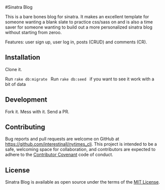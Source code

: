 #Sinatra Blog 

This is a bare bones blog for sinatra. It makes an excellent template for someone wanting a blank slate to practice css/sass on and is also a time saver for someone wanting to build out a more personalized sinatra blog without starting from zeroo.

Features: user sign up, user log in, posts (CRUD) and comments (CR).

## Installation

Clone it.

Run `rake db:migrate `
Run `rake db:seed ` if you want to see it work with a bit of data


## Development

Fork it. Mess with it. Send a PR.


## Contributing

Bug reports and pull requests are welcome on GitHub at https://github.com/interestinall/nytimes_cli. This project is intended to be a safe, welcoming space for collaboration, and contributors are expected to adhere to the [Contributor Covenant](http://contributor-covenant.org) code of conduct.


## License

Sinatra Blog is available as open source under the terms of the [MIT License](http://opensource.org/licenses/MIT).



